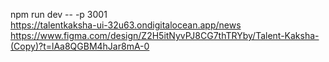 npm run dev -- -p 3001  
https://talentkaksha-ui-32u63.ondigitalocean.app/news
https://www.figma.com/design/Z2H5itNyvPJ8CG7thTRYby/Talent-Kaksha-(Copy)?t=lAa8QGBM4hJar8mA-0



